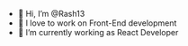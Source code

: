 - 👋 Hi, I’m @Rash13
- 👀 I love to work on Front-End development
- 🌱 I’m currently working as React Developer
